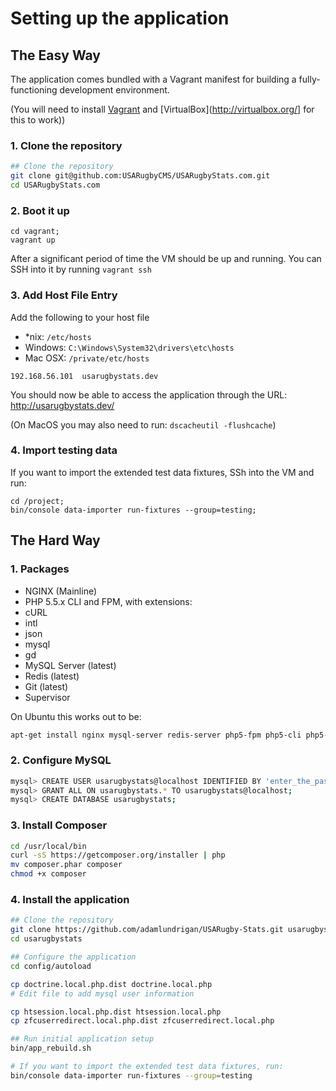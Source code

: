 # Setting up the application


## The Easy Way

The application comes bundled with a Vagrant manifest for building a fully-functioning development environment.

(You will need to install [Vagrant](http://vagrantup.com/) and [VirtualBox](http://virtualbox.org/] for this to work))

### 1. Clone the repository

```bash
## Clone the repository
git clone git@github.com:USARugbyCMS/USARugbyStats.com.git
cd USARugbyStats.com
```

### 2. Boot it up

```
cd vagrant;
vagrant up
```

After a significant period of time the VM should be up and running.  You can SSH into it by running `vagrant ssh`

### 3. Add Host File Entry

Add the following to your host file
 - *nix: `/etc/hosts`
 - Windows: `C:\Windows\System32\drivers\etc\hosts`
 - Mac OSX: `/private/etc/hosts`

```
192.168.56.101  usarugbystats.dev
```

You should now be able to access the application through the URL: http://usarugbystats.dev/

(On MacOS you may also need to run: `dscacheutil -flushcache`)

### 4. Import testing data

If you want to import the extended test data fixtures, SSh into the VM and run:

```
cd /project;
bin/console data-importer run-fixtures --group=testing;
```

## The Hard Way

### 1. Packages

 - NGINX (Mainline)
 -  PHP 5.5.x CLI and FPM, with extensions:
   - cURL
   - intl
   - json
   - mysql
   - gd
 - MySQL Server (latest)
 - Redis (latest)
 - Git (latest)
 - Supervisor

On Ubuntu this works out to be:

```bash
apt-get install nginx mysql-server redis-server php5-fpm php5-cli php5-curl php5-json php5-intl php5-mysql php5-gd git supervisor
```

### 2. Configure MySQL

```bash
mysql> CREATE USER usarugbystats@localhost IDENTIFIED BY 'enter_the_password_here';
mysql> GRANT ALL ON usarugbystats.* TO usarugbystats@localhost;
mysql> CREATE DATABASE usarugbystats;
```


### 3. Install Composer

```bash
cd /usr/local/bin
curl -sS https://getcomposer.org/installer | php
mv composer.phar composer
chmod +x composer
```

### 4. Install the application

```bash
## Clone the repository
git clone https://github.com/adamlundrigan/USARugby-Stats.git usarugbystats
cd usarugbystats

## Configure the application
cd config/autoload

cp doctrine.local.php.dist doctrine.local.php
# Edit file to add mysql user information

cp htsession.local.php.dist htsession.local.php
cp zfcuserredirect.local.php.dist zfcuserredirect.local.php

## Run initial application setup
bin/app_rebuild.sh

# If you want to import the extended test data fixtures, run:
bin/console data-importer run-fixtures --group=testing
```


